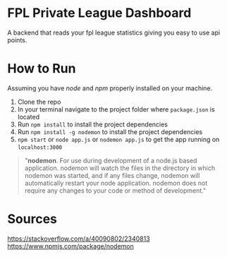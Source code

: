 # FPL Private League Dashboard
A backend that reads your fpl league statistics giving you easy to use api points.


# How to Run

Assuming you have *node* and *npm* properly installed on your machine.

1. Clone the repo
2. In your terminal navigate to the project folder where `package.json` is located
3. Run `npm install` to install the project dependencies
4. Run `npm install -g nodemon` to install the project dependencies
5. `npm start` or `node app.js` or `nodemon app.js` to get the app running on `localhost:3000`

>"**nodemon**. For use during development of a node.js based application. nodemon will watch the files in the directory in which nodemon was started, and if any files change, nodemon will automatically restart your node application. nodemon does not require any changes to your code or method of development." 
>
# Sources
https://stackoverflow.com/a/40090802/2340813
https://www.npmjs.com/package/nodemon